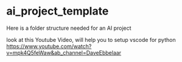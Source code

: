 # ai_project_template
Here  is a folder structure needed for an AI project


look at this Youtube Video, will help you to setup vscode for python https://www.youtube.com/watch?v=mpk4Q5feWaw&ab_channel=DaveEbbelaar
